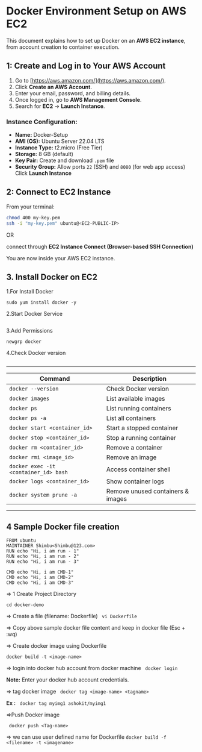 #  Docker Environment Setup on AWS EC2
This document explains how to set up Docker on an **AWS EC2 instance**, from account creation to container execution. 

## 1: Create and Log in to Your AWS Account
1. Go to [https://aws.amazon.com/](https://aws.amazon.com/).
2. Click **Create an AWS Account**.
3. Enter your email, password, and billing details.
4. Once logged in, go to **AWS Management Console**.
5. Search for **EC2** → **Launch Instance**.

### Instance Configuration:
- **Name:** Docker-Setup
- **AMI (OS):** Ubuntu Server 22.04 LTS
- **Instance Type:** t2.micro (Free Tier)
- **Storage:** 8 GB (default)
- **Key Pair:** Create and download `.pem` file
- **Security Group:** Allow ports `22` (SSH) and `8080` (for web app access)
Click **Launch Instance** 


## 2: Connect to EC2 Instance
From your terminal:
```bash
chmod 400 my-key.pem
ssh -i "my-key.pem" ubuntu@<EC2-PUBLIC-IP>
 ```

OR

 connect through **EC2 Instance Connect (Browser-based SSH Connection)**

 You are now inside your AWS EC2 instance.

## 3. Install Docker on EC2
1.For Install Docker
```sudo yum update -y
sudo yum install docker -y
```

2.Start Docker Service
```sudo service docker start
```

3.Add Permissions
```sudo usermod -aG docker ec2-user
newgrp docker
```
4.Check Docker version
```docker --version
```
-------------------------------------------------------------------------------
| **Command**                           | **Description**                   |
| ------------------------------------- | --------------------------------- |
| `docker --version`                    | Check Docker version              |
| `docker images`                       | List available images             |
| `docker ps`                           | List running containers           |
| `docker ps -a`                        | List all containers               |
| `docker start <container_id>`         | Start a stopped container         |
| `docker stop <container_id>`          | Stop a running container          |
| `docker rm <container_id>`            | Remove a container                |
| `docker rmi <image_id>`               | Remove an image                   |
| `docker exec -it <container_id> bash` | Access container shell            |
| `docker logs <container_id>`          | Show container logs               |
| `docker system prune -a`              | Remove unused containers & images |
-------------------------------------------------------------------------------
## 4 Sample Docker  file creation
```
FROM ubuntu
MAINTAINER Shimbu<Shimbu@123.com>
RUN echo "Hi, i am run - 1"
RUN echo "Hi, i am run - 2"
RUN echo "Hi, i am run - 3"

CMD echo "Hi, i am CMD-1"
CMD echo "Hi, i am CMD-2"
CMD echo "Hi, i am CMD-3"
```
=> 1 Create Project Directory
```mkdir docker-demo
cd docker-demo
```
=> Create a file (filename: Dockerfile)
` vi Dockerfile`

=> Copy above sample docker file content and keep in docker file  (Esc + :wq)

=> Create docker image using Dockerfile

`docker build -t <image-name> `

=> login into docker hub account from docker machine
` docker login`

**Note:** Enter your docker hub account credentials.
	
=> tag docker image
` docker tag <image-name> <tagname>`

**Ex :**  ` docker tag myimg1 ashokit/myimg1`

=>Push Docker image

` docker push <Tag-name>`

=> we  can use user defined name for Dockerfile 
` docker build -f <filename> -t <imagename> `




